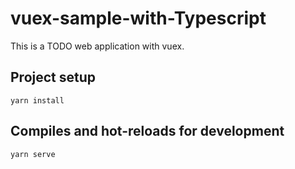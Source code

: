 # vuex-sample-with-Typescript
This is a TODO web application with vuex.

## Project setup
```
yarn install
```

## Compiles and hot-reloads for development
```
yarn serve
```